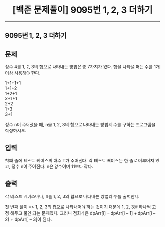 # <center>[백준 문제풀이] 9095번 1, 2, 3 더하기</center>

---

## 9095번 1, 2, 3 더하기

## 문제

정수 4를 1, 2, 3의 합으로 나타내는 방법은 총 7가지가 있다. 합을 나타낼 때는 수를 1개 이상 사용해야 한다.

1+1+1+1  
1+1+2  
1+2+1  
2+1+1  
2+2  
1+3  
3+1

정수 n이 주어졌을 때, n을 1, 2, 3의 합으로 나타내는 방법의 수를 구하는 프로그램을 작성하시오.

## 입력

첫째 줄에 테스트 케이스의 개수 T가 주어진다. 각 테스트 케이스는 한 줄로 이루어져 있고, 정수 n이 주어진다. n은 양수이며 11보다 작다.

## 출력

각 테스트 케이스마다, n을 1, 2, 3의 합으로 나타내는 방법의 수를 출력한다.

첫 번째 풀이
=> 1, 2, 3의 합으로 나타내어야 하는 것이기 때문에 1, 2, 3을 하나씩 고정 해두고 풀면 되는 문제였다. 그러니 점화식은 dpArr[i] = dpArr[i – 1] + dpArr[i – 2] + dpArr[i – 3]이 된다.
